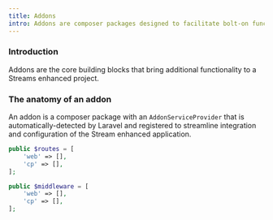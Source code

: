 ```yaml
---
title: Addons
intro: Addons are composer packages designed to facilitate bolt-on functionality through streamlined integration with Streams Core, UI, API and other services.
---
```

### Introduction
Addons are the core building blocks that bring additional functionality to a Streams enhanced project.

### The anatomy of an addon
An addon is a composer package with an `AddonServiceProvider` that is automatically-detected by Laravel and registered to streamline integration and configuration of the Stream enhanced application.

```php
public $routes = [
    'web' => [],
    'cp' => [],
];
```

```php
public $middleware = [
    'web' => [],
    'cp' => [],
];
```
